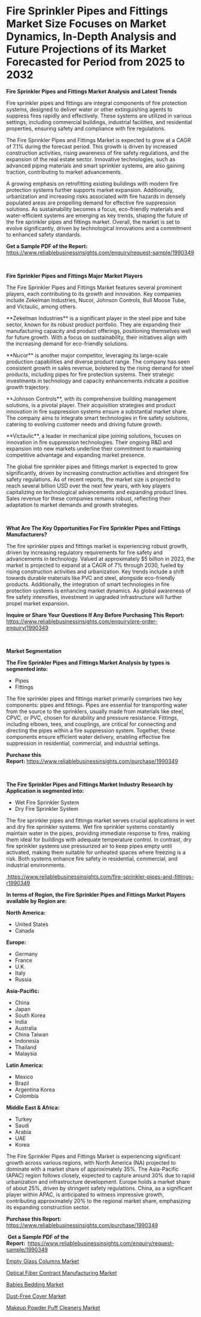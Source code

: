 <p><h1>Fire Sprinkler Pipes and Fittings Market Size Focuses on Market Dynamics, In-Depth Analysis and Future Projections of its Market Forecasted for Period from 2025 to 2032</h1></p><p><strong>Fire Sprinkler Pipes and Fittings Market Analysis and Latest Trends</strong></p>
<p><p>Fire sprinkler pipes and fittings are integral components of fire protection systems, designed to deliver water or other extinguishing agents to suppress fires rapidly and effectively. These systems are utilized in various settings, including commercial buildings, industrial facilities, and residential properties, ensuring safety and compliance with fire regulations.</p><p>The Fire Sprinkler Pipes and Fittings Market is expected to grow at a CAGR of 7.1% during the forecast period. This growth is driven by increased construction activities, rising awareness of fire safety regulations, and the expansion of the real estate sector. Innovative technologies, such as advanced piping materials and smart sprinkler systems, are also gaining traction, contributing to market advancements.</p><p>A growing emphasis on retrofitting existing buildings with modern fire protection systems further supports market expansion. Additionally, urbanization and increasing risks associated with fire hazards in densely populated areas are propelling demand for effective fire suppression solutions. As sustainability becomes a focus, eco-friendly materials and water-efficient systems are emerging as key trends, shaping the future of the fire sprinkler pipes and fittings market. Overall, the market is set to evolve significantly, driven by technological innovations and a commitment to enhanced safety standards.</p></p>
<p><strong>Get a Sample PDF of the Report:&nbsp;</strong> <a href="https://www.reliablebusinessinsights.com/enquiry/request-sample/1990349?utm_campaign=63&utm_medium=2&utm_source=Github&utm_content=ia&utm_term=10022025&utm_id=fire-sprinkler-pipes-and-fittings">https://www.reliablebusinessinsights.com/enquiry/request-sample/1990349</a></p>
<p>&nbsp;</p>
<p><strong>Fire Sprinkler Pipes and Fittings Major Market Players</strong></p>
<p><p>The Fire Sprinkler Pipes and Fittings Market features several prominent players, each contributing to its growth and innovation. Key companies include Zekelman Industries, Nucor, Johnson Controls, Bull Moose Tube, and Victaulic, among others.</p><p>**Zekelman Industries** is a significant player in the steel pipe and tube sector, known for its robust product portfolio. They are expanding their manufacturing capacity and product offerings, positioning themselves well for future growth. With a focus on sustainability, their initiatives align with the increasing demand for eco-friendly solutions.</p><p>**Nucor** is another major competitor, leveraging its large-scale production capabilities and diverse product range. The company has seen consistent growth in sales revenue, bolstered by the rising demand for steel products, including pipes for fire protection systems. Their strategic investments in technology and capacity enhancements indicate a positive growth trajectory.</p><p>**Johnson Controls**, with its comprehensive building management solutions, is a pivotal player. Their acquisition strategies and product innovation in fire suppression systems ensure a substantial market share. The company aims to integrate smart technologies in fire safety solutions, catering to evolving customer needs and driving future growth.</p><p>**Victaulic**, a leader in mechanical pipe joining solutions, focuses on innovation in fire suppression technologies. Their ongoing R&D and expansion into new markets underline their commitment to maintaining competitive advantage and expanding market presence.</p><p>The global fire sprinkler pipes and fittings market is expected to grow significantly, driven by increasing construction activities and stringent fire safety regulations. As of recent reports, the market size is projected to reach several billion USD over the next few years, with key players capitalizing on technological advancements and expanding product lines. Sales revenue for these companies remains robust, reflecting their adaptation to market demands and growth strategies.</p></p>
<p>&nbsp;</p>
<p><strong>What Are The Key Opportunities For Fire Sprinkler Pipes and Fittings Manufacturers?</strong></p>
<p><p>The fire sprinkler pipes and fittings market is experiencing robust growth, driven by increasing regulatory requirements for fire safety and advancements in technology. Valued at approximately $5 billion in 2023, the market is projected to expand at a CAGR of 7% through 2030, fueled by rising construction activities and urbanization. Key trends include a shift towards durable materials like PVC and steel, alongside eco-friendly products. Additionally, the integration of smart technologies in fire protection systems is enhancing market dynamics. As global awareness of fire safety intensifies, investment in upgraded infrastructure will further propel market expansion.</p></p>
<p><strong>Inquire or Share Your Questions If Any Before Purchasing This Report:</strong> <a href="https://www.reliablebusinessinsights.com/enquiry/pre-order-enquiry/1990349?utm_campaign=63&utm_medium=2&utm_source=Github&utm_content=ia&utm_term=10022025&utm_id=fire-sprinkler-pipes-and-fittings">https://www.reliablebusinessinsights.com/enquiry/pre-order-enquiry/1990349</a></p>
<p>&nbsp;</p>
<p><strong>Market Segmentation</strong></p>
<p><strong>The Fire Sprinkler Pipes and Fittings Market Analysis by types is segmented into:</strong></p>
<p><ul><li>Pipes</li><li>Fittings</li></ul></p>
<p><p>The fire sprinkler pipes and fittings market primarily comprises two key components: pipes and fittings. Pipes are essential for transporting water from the source to the sprinklers, usually made from materials like steel, CPVC, or PVC, chosen for durability and pressure resistance. Fittings, including elbows, tees, and couplings, are critical for connecting and directing the pipes within a fire suppression system. Together, these components ensure efficient water delivery, enabling effective fire suppression in residential, commercial, and industrial settings.</p></p>
<p><strong>Purchase this Report:&nbsp;</strong><a href="https://www.reliablebusinessinsights.com/purchase/1990349?utm_campaign=63&utm_medium=2&utm_source=Github&utm_content=ia&utm_term=10022025&utm_id=fire-sprinkler-pipes-and-fittings">https://www.reliablebusinessinsights.com/purchase/1990349</a></p>
<p>&nbsp;</p>
<p><strong>The Fire Sprinkler Pipes and Fittings Market Industry Research by Application is segmented into:</strong></p>
<p><ul><li>Wet Fire Sprinkler System</li><li>Dry Fire Sprinkler System</li></ul></p>
<p><p>The fire sprinkler pipes and fittings market serves crucial applications in wet and dry fire sprinkler systems. Wet fire sprinkler systems constantly maintain water in the pipes, providing immediate response to fires, making them ideal for buildings with adequate temperature control. In contrast, dry fire sprinkler systems use pressurized air to keep pipes empty until activated, making them suitable for unheated spaces where freezing is a risk. Both systems enhance fire safety in residential, commercial, and industrial environments.</p></p>
<p><a href="https://www.reliablebusinessinsights.com/fire-sprinkler-pipes-and-fittings-r1990349?utm_campaign=63&utm_medium=2&utm_source=Github&utm_content=ia&utm_term=10022025&utm_id=fire-sprinkler-pipes-and-fittings">&nbsp;https://www.reliablebusinessinsights.com/fire-sprinkler-pipes-and-fittings-r1990349</a></p>
<p><strong>In terms of Region, the Fire Sprinkler Pipes and Fittings Market Players available by Region are:</strong></p>
<p>
    <p> <strong> North America: </strong>
        <ul>
            <li>United States</li>
            <li>Canada</li>
        </ul>
        </p> 
    <p> <strong> Europe: </strong>
        <ul>
            <li>Germany</li>
            <li>France</li>
            <li>U.K.</li>
            <li>Italy</li>
            <li>Russia</li>
        </ul>
        </p> 
    <p> <strong> Asia-Pacific: </strong>
        <ul>
            <li>China</li>
            <li>Japan</li>
            <li>South Korea</li>
            <li>India</li>
            <li>Australia</li>
            <li>China Taiwan</li>
            <li>Indonesia</li>
            <li>Thailand</li>
            <li>Malaysia</li>
        </ul>
        </p> 
    <p> <strong> Latin America: </strong>
        <ul>
            <li>Mexico</li>
            <li>Brazil</li>
            <li>Argentina Korea</li>
            <li>Colombia</li>
        </ul>
        </p> 
    <p> <strong> Middle East & Africa: </strong>
        <ul>
            <li>Turkey</li>
            <li>Saudi</li>
            <li>Arabia</li>
            <li>UAE</li>
            <li>Korea</li>
        </ul>
    </p>
    </p>
<p><p>The Fire Sprinkler Pipes and Fittings Market is experiencing significant growth across various regions, with North America (NA) projected to dominate with a market share of approximately 35%. The Asia-Pacific (APAC) region follows closely, expected to capture around 30% due to rapid urbanization and infrastructure development. Europe holds a market share of about 25%, driven by stringent safety regulations. China, as a significant player within APAC, is anticipated to witness impressive growth, contributing approximately 20% to the regional market share, emphasizing its expanding construction sector.</p></p>
<p><strong>Purchase this Report: </strong><a href="https://www.reliablebusinessinsights.com/purchase/1990349?utm_campaign=63&utm_medium=2&utm_source=Github&utm_content=ia&utm_term=10022025&utm_id=fire-sprinkler-pipes-and-fittings">https://www.reliablebusinessinsights.com/purchase/1990349</a></p>
<p>&nbsp;<strong>Get a Sample PDF of the Report:&nbsp;&nbsp;</strong><a href="https://www.reliablebusinessinsights.com/enquiry/request-sample/1990349?utm_campaign=63&utm_medium=2&utm_source=Github&utm_content=ia&utm_term=10022025&utm_id=fire-sprinkler-pipes-and-fittings">https://www.reliablebusinessinsights.com/enquiry/request-sample/1990349</a></p>
<p><strong></strong></p>
<p><p><a href="https://github.com/nacrehuipie/Market-Research-Report-List-1/blob/main/empty-glass-columns-market.md?utm_campaign=63&utm_medium=2&utm_source=Github&utm_content=ia&utm_term=10022025&utm_id=fire-sprinkler-pipes-and-fittings">Empty Glass Columns Market</a></p><p><a href="https://github.com/miottaredlin79/Market-Research-Report-List-1/blob/main/optical-fiber-contract-manufacturing-market.md?utm_campaign=63&utm_medium=2&utm_source=Github&utm_content=ia&utm_term=10022025&utm_id=fire-sprinkler-pipes-and-fittings">Optical Fiber Contract Manufacturing Market</a></p><p><a href="https://github.com/rrapajecundi/Market-Research-Report-List-1/blob/main/babies-bedding-market.md?utm_campaign=63&utm_medium=2&utm_source=Github&utm_content=ia&utm_term=10022025&utm_id=fire-sprinkler-pipes-and-fittings">Babies Bedding Market</a></p><p><a href="https://github.com/ugurgyuri/Market-Research-Report-List-1/blob/main/dust-free-cover-market.md?utm_campaign=63&utm_medium=2&utm_source=Github&utm_content=ia&utm_term=10022025&utm_id=fire-sprinkler-pipes-and-fittings">Dust-Free Cover Market</a></p><p><a href="https://github.com/paljuhubeyde/Market-Research-Report-List-1/blob/main/makeup-powder-puff-cleaners-market.md?utm_campaign=63&utm_medium=2&utm_source=Github&utm_content=ia&utm_term=10022025&utm_id=fire-sprinkler-pipes-and-fittings">Makeup Powder Puff Cleaners Market</a></p></p>